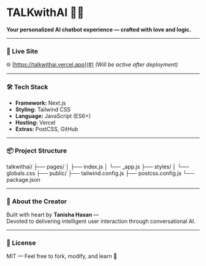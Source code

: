 # TALKwithAI 💬🤖

**Your personalized AI chatbot experience — crafted with love and logic.**

---

### 🚀 Live Site  
🌐 [https://talkwithai.vercel.app](#) *(Will be active after deployment)*

---

### 🛠 Tech Stack
- **Framework:** Next.js
- **Styling:** Tailwind CSS
- **Language:** JavaScript (ES6+)
- **Hosting:** Vercel
- **Extras:** PostCSS, GitHub

---

### 📦 Project Structure

talkwithai/
├── pages/
│ ├── index.js
│ └── _app.js
├── styles/
│ └── globals.css
├── public/
├── tailwind.config.js
├── postcss.config.js
└── package.json


---

### 🧠 About the Creator

Built with heart by **Tanisha Hasan** —  
Devoted to delivering intelligent user interaction through conversational AI.

---

### 📄 License
MIT — Feel free to fork, modify, and learn 🌱

